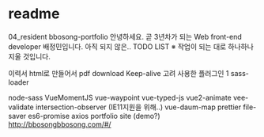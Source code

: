 # readme
04_resident
bbosong-portfolio 안녕하세요. 곧 3년차가 되는 Web front-end developer 배정민입니다. 아직 되지 않은.. TODO LIST ※ 작업이 되는 대로 하나하나 지울 것입니다.

이력서 html로 만들어서 pdf download
Keep-alive 고려
사용한 플러그인 1 sass-loader

node-sass
VueMomentJS
vue-waypoint
vue-typed-js
vue2-animate
vee-validate
intersection-observer (IE11지원을 위해..)
vue-daum-map
prettier
file-saver
es6-promise
axios portfolio site (demo?) http://bbosongbbosong.com/#/
